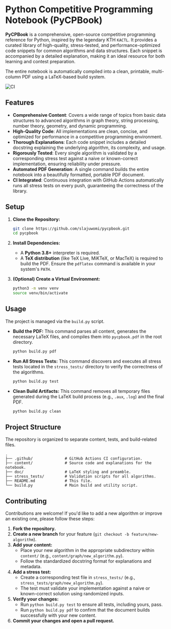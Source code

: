 # Python Competitive Programming Notebook (PyCPBook)

**PyCPBook** is a comprehensive, open-source competitive programming reference for Python, inspired by the legendary KTH `KACTL`. It provides a curated library of high-quality, stress-tested, and performance-optimized code snippets for common algorithms and data structures. Each snippet is accompanied by a detailed explanation, making it an ideal resource for both learning and contest preparation.

The entire notebook is automatically compiled into a clean, printable, multi-column PDF using a LaTeX-based build system.

![CI](https://github.com/slajuwomi/pycpbook/actions/workflows/ci.yml/badge.svg)

## Features

- **Comprehensive Content**: Covers a wide range of topics from basic data structures to advanced algorithms in graph theory, string processing, number theory, geometry, and dynamic programming.
- **High-Quality Code**: All implementations are clean, concise, and optimized for performance in a competitive programming environment.
- **Thorough Explanations**: Each code snippet includes a detailed docstring explaining the underlying algorithm, its complexity, and usage.
- **Rigorously Tested**: Every single algorithm is validated by a corresponding stress test against a naive or known-correct implementation, ensuring reliability under pressure.
- **Automated PDF Generation**: A single command builds the entire notebook into a beautifully formatted, portable PDF document.
- **CI Integrated**: Continuous integration with GitHub Actions automatically runs all stress tests on every push, guaranteeing the correctness of the library.

## Setup

1.  **Clone the Repository:**

    ```bash
    git clone https://github.com/slajuwomi/pycpbook.git
    cd pycpbook
    ```

2.  **Install Dependencies:**

    - A **Python 3.8+** interpreter is required.
    - A **TeX distribution** (like TeX Live, MiKTeX, or MacTeX) is required to build the PDF. Ensure the `pdflatex` command is available in your system's `PATH`.

3.  **(Optional) Create a Virtual Environment:**
    ```bash
    python3 -m venv venv
    source venv/bin/activate
    ```

## Usage

The project is managed via the `build.py` script.

- **Build the PDF:**
  This command parses all content, generates the necessary LaTeX files, and compiles them into `pycpbook.pdf` in the root directory.

  ```bash
  python build.py pdf
  ```

- **Run All Stress Tests:**
  This command discovers and executes all stress tests located in the `stress_tests/` directory to verify the correctness of the algorithms.

  ```bash
  python build.py test
  ```

- **Clean Build Artifacts:**
  This command removes all temporary files generated during the LaTeX build process (e.g., `.aux`, `.log`) and the final PDF.

  ```bash
  python build.py clean
  ```

## Project Structure

The repository is organized to separate content, tests, and build-related files.

```
.
├── .github/              # GitHub Actions CI configuration.
├── content/              # Source code and explanations for the notebook.
├── doc/                  # LaTeX styling and preamble.
├── stress_tests/         # Validation scripts for all algorithms.
├── README.md             # This file.
└── build.py              # Main build and utility script.
```

## Contributing

Contributions are welcome! If you'd like to add a new algorithm or improve an existing one, please follow these steps:

1.  **Fork the repository.**
2.  **Create a new branch** for your feature (`git checkout -b feature/new-algorithm`).
3.  **Add your content:**
    - Place your new algorithm in the appropriate subdirectory within `content/` (e.g., `content/graph/new_algorithm.py`).
    - Follow the standardized docstring format for explanations and metadata.
4.  **Add a stress test:**
    - Create a corresponding test file in `stress_tests/` (e.g., `stress_tests/graph/new_algorithm.py`).
    - The test must validate your implementation against a naive or known-correct solution using randomized inputs.
5.  **Verify your changes:**
    - Run `python build.py test` to ensure all tests, including yours, pass.
    - Run `python build.py pdf` to confirm that the document builds successfully with your new content.
6.  **Commit your changes and open a pull request.**
